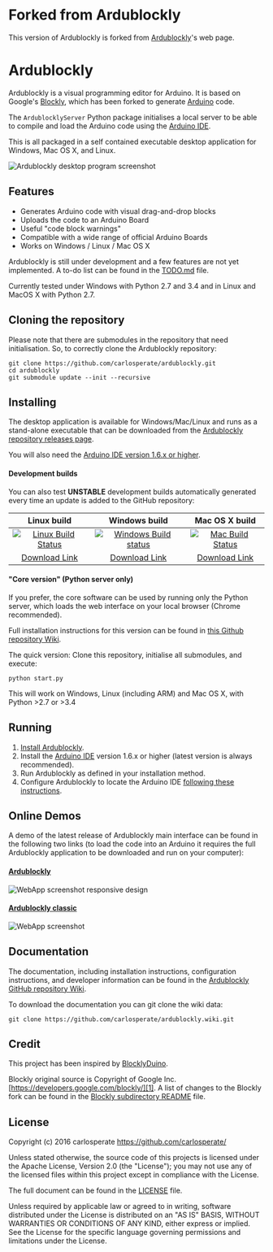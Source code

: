 # Forked from Ardublockly
This version of Ardublockly is forked from [Ardublockly][18]'s web page.

# Ardublockly
Ardublockly is a visual programming editor for Arduino. It is based on Google's [Blockly][1], which has been forked to generate [Arduino][15] code.

The `ArdublocklyServer` Python package initialises a local server to be able to compile and load the Arduino code using the [Arduino IDE][2].

This is all packaged in a self contained executable desktop application for Windows, Mac OS X, and Linux.

![Ardublockly desktop program screenshot][desktop_screeshot]


## Features
* Generates Arduino code with visual drag-and-drop blocks
* Uploads the code to an Arduino Board
* Useful "code block warnings"
* Compatible with a wide range of official Arduino Boards
* Works on Windows / Linux / Mac OS X

Ardublockly is still under development and a few features are not yet implemented. A to-do list can be found in the [TODO.md][3] file.

Currently tested under Windows with Python 2.7 and 3.4 and in Linux and MacOS X with Python 2.7.


## Cloning the repository
Please note that there are submodules in the repository that need initialisation. So, to correctly clone the Ardublockly repository:

```
git clone https://github.com/carlosperate/ardublockly.git
cd ardublockly
git submodule update --init --recursive
```


## Installing
The desktop application is available for Windows/Mac/Linux and runs as a stand-alone executable that can be downloaded from the [Ardublockly repository releases page][4].

You will also need the [Arduino IDE version 1.6.x or higher][2].

#### Development builds
You can also test __UNSTABLE__ development builds automatically generated every time an update is added to the GitHub repository:

| Linux build         | Windows build       | Mac OS X build       |
|:-------------------:|:-------------------:|:--------------------:|
| [![Linux Build Status](https://circleci.com/gh/carlosperate/ardublockly/tree/master.svg?style=svg)](https://circleci.com/gh/carlosperate/ardublockly/tree/master) | [![Windows Build status](https://ci.appveyor.com/api/projects/status/t877g920hdiifc2i?svg=true)](https://ci.appveyor.com/project/carlosperate/ardublockly) | [![Mac Build Status](https://travis-ci.org/carlosperate/ardublockly.svg?branch=master)](https://travis-ci.org/carlosperate/ardublockly) |
| [Download Link][12] | [Download Link][13] | [Download Link][14]  |

#### "Core version" (Python server only)
If you prefer, the core software can be used by running only the Python server, which loads the web interface on your local browser (Chrome recommended).

Full installation instructions for this version can be found in [this Github repository Wiki][5].

The quick version: Clone this repository, initialise all submodules, and execute:

```
python start.py
```

This will work on Windows, Linux (including ARM) and Mac OS X, with Python >2.7 or >3.4


## Running
1. [Install Ardublockly][5].
2. Install the [Arduino IDE][2] version 1.6.x or higher (latest version is always recommended).
3. Run Ardublockly as defined in your installation method.
3. Configure Ardublockly to locate the Arduino IDE [following these instructions][6].


## Online Demos
A demo of the latest release of Ardublockly main interface can be found in the following two links (to load the code into an Arduino it requires the full Ardublockly application to be downloaded and run on your computer):

#### [Ardublockly][10]
![WebApp screenshot responsive design][web_screenshot_responsive]

#### [Ardublockly classic][11]
![WebApp screenshot][web_screenshot_classic]


## Documentation
The documentation, including installation instructions, configuration instructions, and developer information can be found in the [Ardublockly GitHub repository Wiki][7].

To download the documentation you can git clone the wiki data:

```
git clone https://github.com/carlosperate/ardublockly.wiki.git
```


## Credit
This project has been inspired by [BlocklyDuino][16].

Blockly original source is Copyright of Google Inc. [https://developers.google.com/blockly/][1]. A list of changes to the Blockly fork can be found in the [Blockly subdirectory README][17] file.


## License
Copyright (c) 2016 carlosperate https://github.com/carlosperate/

Unless stated otherwise, the source code of this projects is
licensed under the Apache License, Version 2.0 (the "License");
you may not use any of the licensed files within this project
except in compliance with the License.

The full document can be found in the [LICENSE][9] file.

Unless required by applicable law or agreed to in writing, software
distributed under the License is distributed on an "AS IS" BASIS,
WITHOUT WARRANTIES OR CONDITIONS OF ANY KIND, either express or implied.
See the License for the specific language governing permissions and
limitations under the License.


[1]: https://developers.google.com/blockly/
[2]: http://www.arduino.cc/en/main/software/
[3]: TODO.md
[4]: https://github.com/carlosperate/ardublockly/releases/
[5]: https://github.com/carlosperate/ardublockly/wiki/Installing-Ardublockly
[6]: https://github.com/carlosperate/ardublockly/wiki/Configure-Ardublockly
[7]: https://github.com/carlosperate/ardublockly/wiki
[8]: https://github.com/carlosperate/ardublockly/compare/blockly-original...master
[9]: https://github.com/carlosperate/ardublockly/blob/master/LICENSE
[10]: http://ardublockly.embeddedlog.com/demo/index.html
[11]: http://ardublockly.embeddedlog.com/demo/classic/index.html
[12]: http://ardublockly-builds.s3-website-us-west-2.amazonaws.com/index.html?prefix=linux/
[13]: http://ardublockly-builds.s3-website-us-west-2.amazonaws.com/index.html?prefix=windows/
[14]: http://ardublockly-builds.s3-website-us-west-2.amazonaws.com/index.html?prefix=mac/
[15]: http://www.arduino.cc
[16]: https://github.com/BlocklyDuino/BlocklyDuino
[17]: blockly/README.md
[18]: https://github.com/carlosperate/ardublockly

[desktop_screeshot]: http://carlosperate.github.io/ardublockly/images/screenshot_desktop_1.png
[web_screenshot_responsive]: http://carlosperate.github.io/ardublockly/images/screenshot_material_all_small.jpg
[web_screenshot_classic]: http://carlosperate.github.io/ardublockly/images/screenshot_1.png
